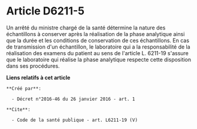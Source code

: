 # Article D6211-5

Un arrêté du ministre chargé de la santé détermine la nature des échantillons à conserver après la réalisation de la phase
analytique ainsi que la durée et les conditions de conservation de ces échantillons. En cas de transmission d'un échantillon,
le laboratoire qui a la responsabilité de la réalisation des examens du patient au sens de l'article L. 6211-19 s'assure que
le laboratoire qui réalise la phase analytique respecte cette disposition dans ses procédures.

**Liens relatifs à cet article**

	**Créé par**:

	  - Décret n°2016-46 du 26 janvier 2016 - art. 1

	**Cite**:

	  - Code de la santé publique - art. L6211-19 (V)
